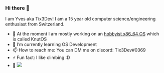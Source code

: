 ### Hi there 👋

I am Yves aka Tix3Dev! I am a 15 year old computer science/engineering enthusiast from Switzerland. 

- 🔭 At the moment I am mostly working on an [hobbyist x86_64 OS](https://github.com/Tix3Dev/KnutOS) which is called KnutOS
- 🌱 I’m currently learning OS Development
- 📫 How to reach me: You can DM me on discord: Tix3Dev#0369
- ⚡ Fun fact: I like climbing :D
- 👀 ![](https://komarev.com/ghpvc/?username=Tix3Dev&color=9cbdda)
